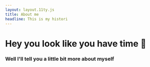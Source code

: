 ```yaml
---
layout: layout.11ty.js
title: About me
headline: This is my histori
---
```


# Hey you look like you have time 👀

### Well I'll tell you a little bit more about myself

